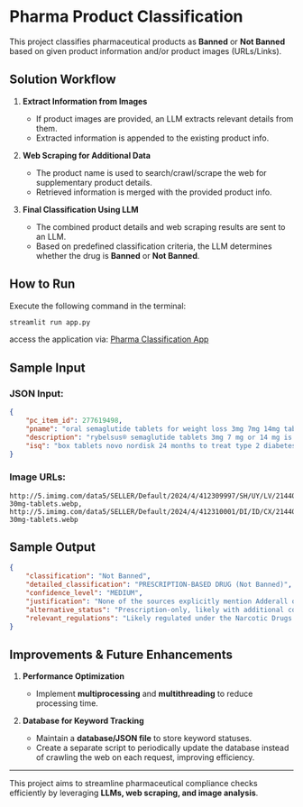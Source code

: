 # Pharma Product Classification

This project classifies pharmaceutical products as **Banned** or **Not Banned** based on given product information and/or product images (URLs/Links).

## Solution Workflow

1. **Extract Information from Images**
   - If product images are provided, an LLM extracts relevant details from them.
   - Extracted information is appended to the existing product info.

2. **Web Scraping for Additional Data**
   - The product name is used to search/crawl/scrape the web for supplementary product details.
   - Retrieved information is merged with the provided product info.

3. **Final Classification Using LLM**
   - The combined product details and web scraping results are sent to an LLM.
   - Based on predefined classification criteria, the LLM determines whether the drug is **Banned** or **Not Banned**.

## How to Run

Execute the following command in the terminal:
```sh
streamlit run app.py
```

access the application via:
[Pharma Classification App](https://mmworrier.notebook.us-east-1.sagemaker.aws/proxy/8501/)

## Sample Input

### JSON Input:
```json
{
    "pc_item_id": 277619498,
    "pname": "oral semaglutide tablets for weight loss 3mg 7mg 14mg tablets",
    "description": "rybelsus® semaglutide tablets 3mg 7 mg or 14 mg is a prescription medicine used along with diet and exercise to improve blood sugar glucose in adults with type 2 diabetes it is not known if rybelsus® can be used in people who have had pancreatitis rybelsus® is not for use in people with type 1 diabetes it is not known if rybelsus® is safe and effective for use in children under 18 years of age key takeaways rybelsus semaglutide is an oral medication approved to treat type 2 diabetes it contains the same active ingredient as ozempic and wegovy ozempic is approved for type 2 diabetes and wegovy is approved for chronic weight management rybelsus is currently being studied for weight loss in clinical trials these studies involve higher doses than what’s currently approved and available for diabetes results show that an oral semaglutide rybelsus dose of 50 mg results in similar weight loss as wegovy due to these findings rybelsus’ manufacturer plans to request fda approval in 2023 if approved for weight loss it may be marketed under a different brand name",
    "isq": "box tablets novo nordisk 24 months to treat type 2 diabetes prescription semaglutide prescription made in india"
}
```

### Image URLs:
```text
http://5.imimg.com/data5/SELLER/Default/2024/4/412309997/SH/UY/LV/214400819/aderalll-30mg-tablets.webp,
http://5.imimg.com/data5/SELLER/Default/2024/4/412310001/DI/ID/CX/214400819/aderalll-30mg-tablets.webp
```

## Sample Output

```json
{
    "classification": "Not Banned",
    "detailed_classification": "PRESCRIPTION-BASED DRUG (Not Banned)",
    "confidence_level": "MEDIUM",
    "justification": "None of the sources explicitly mention Adderall or its generic name (amphetamine/dextroamphetamine) as being banned in India. The drug does not appear on any of the banned substance lists provided. However, as a stimulant medication, it is likely to be tightly regulated.",
    "alternative_status": "Prescription-only, likely with additional controls as a psychotropic substance",
    "relevant_regulations": "Likely regulated under the Narcotic Drugs and Psychotropic Substances Act, 1985 and the Drugs and Cosmetics Act, 1940"
}
```

## Improvements & Future Enhancements

1. **Performance Optimization**
   - Implement **multiprocessing** and **multithreading** to reduce processing time.

2. **Database for Keyword Tracking**
   - Maintain a **database/JSON file** to store keyword statuses.
   - Create a separate script to periodically update the database instead of crawling the web on each request, improving efficiency.

---

This project aims to streamline pharmaceutical compliance checks efficiently by leveraging **LLMs, web scraping, and image analysis**.

